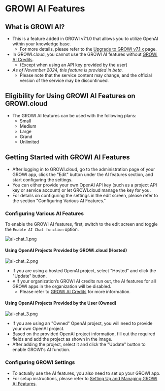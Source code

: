 # GROWI AI Features

## What is GROWI AI?

- This is a feature added in GROWI v7.1.0 that allows you to utilize OpenAI within your knowledge base.
  - For more details, please refer to the [Upgrade to GROWI v7.1.x](/en/admin-guide/upgrading/71x.html) page.
- In GROWI.cloud, you cannot use the GROWI AI features without [GROWI AI Credits](./growi-ai-credit.html).
  - (Except when using an API key provided by the user)
- *As of November 2024, this feature is provided in beta.*  
  - Please note that the service content may change, and the official version of the service may be discontinued.

## Eligibility for Using GROWI AI Features on GROWI.cloud

- The GROWI AI features can be used with the following plans:
  - Small
  - Medium
  - Large
  - Grand
  - Unlimited

## Getting Started with GROWI AI Features

- After logging in to GROWI.cloud, go to the administration page of your GROWI app, click the "Edit" button under the AI features section, and start configuring the settings.
- You can either provide your own OpenAI API key (such as a project API key or service account) or let GROWI.cloud manage the key for you.
- For details on configuring the settings in the edit screen, please refer to the section "Configuring Various AI Features."

### Configuring Various AI Features

To enable the GROWI AI features, first, switch to the edit screen and toggle the `Enable AI Chat function` option.

<img :src="$withBase('/assets/images/en/ai-chat_1.png')" alt="ai-chat_1.png" class="border p-2 my-2">

#### Using OpenAI Projects Provided by GROWI.cloud (Hosted)

<img :src="$withBase('/assets/images/en/ai-chat_2.png')" alt="ai-chat_2.png" class="border p-2 my-2">

- If you are using a hosted OpenAI project, select "Hosted" and click the "Update" button.
- <span class="text-danger">※ If your organization’s GROWI AI credits run out, the AI features for all GROWI apps in the organization will be disabled.</span>
  - Please refer to [GROWI AI Credits](./growi-ai-credit.html) for more information.

#### Using OpenAI Projects Provided by the User (Owned)

<img :src="$withBase('/assets/images/en/ai-chat_3.png')" alt="ai-chat_3.png" class="border p-2 my-2">

- If you are using an "Owned" OpenAI project, you will need to provide your own OpenAI project.
- Based on the provided OpenAI project information, fill out the required fields and add the project as shown in the image.
- After adding the project, select it and click the "Update" button to enable GROWI's AI function.

### Configuring GROWI Settings

- To actually use the AI features, you also need to set up your GROWI app.
- For setup instructions, please refer to [Setting Up and Managing GROWI AI Features](/en/admin-guide/management-cookbook/setup-ai.html).
